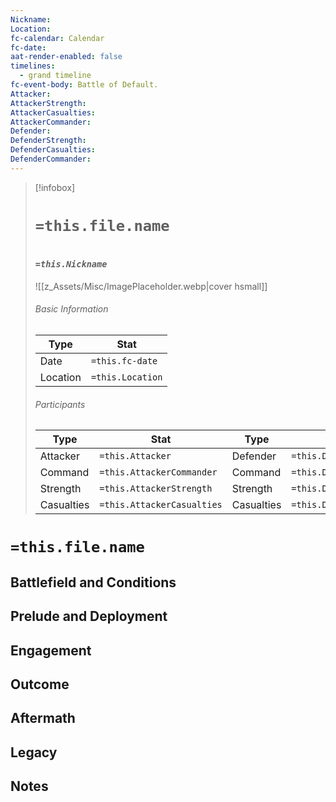 ```yaml
---
Nickname: 
Location: 
fc-calendar: Calendar
fc-date: 
aat-render-enabled: false
timelines:
  - grand timeline
fc-event-body: Battle of Default.
Attacker: 
AttackerStrength: 
AttackerCasualties: 
AttackerCommander: 
Defender: 
DefenderStrength: 
DefenderCasualties: 
DefenderCommander:
---
```

> [!infobox]
> # `=this.file.name`
> # <font size=3>*`=this.Nickname`*</font>
> ![[z_Assets/Misc/ImagePlaceholder.webp|cover hsmall]]
> ###### Basic Information
> Type |  Stat |
> ---|---|
> Date | `=this.fc-date` |
> Location | `=this.Location` |
> ###### Participants
> Type |  Stat |Type |  Stat |
> ---|---|---|---|
> Attacker | `=this.Attacker` |Defender | `=this.Defender` |
> Command | `=this.AttackerCommander` |Command | `=this.DefenderCommander` |
> Strength | `=this.AttackerStrength` |Strength | `=this.DefenderStrength` |
> Casualties | `=this.AttackerCasualties` |Casualties | `=this.DefenderCasualties` |

# `=this.file.name`

## Battlefield and Conditions

## Prelude and Deployment

## Engagement

## Outcome

## Aftermath

## Legacy

## Notes

